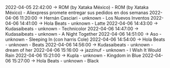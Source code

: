 2022-04-05 22:42:00 -> ROM (by Xataka México) - ROM (by Xataka México) - Aliexpress promete entregar sus pedidos en dos semanas
2022-04-06 11:20:00 -> Hernán Casciari - unknown - Los Nuevos Inventos
2022-04-06 14:41:00 -> Hola Beats - unknown - Latte
2022-04-06 14:43:00 -> Kudasaibeats - unknown - Technicolor
2022-04-06 14:47:00 -> Kudasaibeats - unknown - A Night Together
2022-04-06 14:51:00 -> Aso - unknown - Sleeping In (con harris Cole)
2022-04-06 14:54:00 -> Hola Beats - unknown - Beats
2022-04-06 14:56:00 -> Kudasaibeats - unknown - dream of her
2022-04-06 15:16:00 -> jazzinuf - unknown - I Wish It Would Rain
2022-04-06 15:21:00 -> Kupla - unknown - Kingdom in Blue
2022-04-06 15:27:00 -> Hola Beats - unknown - Black
